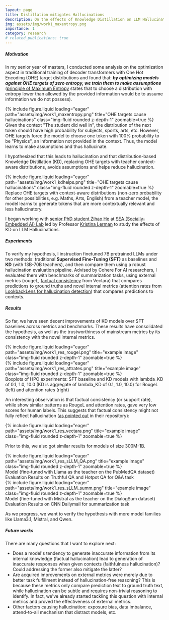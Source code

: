 ```yaml
---
layout: page
title: Distillation mitigates Hallucinations
description: On the effects of Knowledge Distillation on LLM Hallucinations
img: assets/img/work1_maxentropy.png
importance: 1
category: research
# related_publications: true
---
```


<h5><b>Motivation</b></h5>

In my senior year of masters, I conducted some analysis on the optimization aspect in traditional training of decoder transformers with One Hot Encoding (OHE) target distributions and found that: <b><i>by optimizing models against OHE targets of zero entropy, we train them to make assumptions</i></b> ([principle of Maximum Entropy](https://en.wikipedia.org/wiki/Principle_of_maximum_entropy#:~:text=To%20choose%20a%20distribution%20with%20lower%20entropy%20would%20be%20to%20assume%20information%20we%20do%20not%20possess) states that to choose a distribution with entropy lower than allowed by the provided information would be to assume information we do not possess).

<div class="row">
    <div class="col-sm mt-3 mt-md-0">
        {% include figure.liquid loading="eager" path="assets/img/work1_maxentropy.png" title="OHE targets cause hallucinations" class="img-fluid rounded z-depth-1" zoomable=true %}
    </div>
</div>
<div class="caption">
    Given the context "The student did well in", the distribution of the next token should have high probability for subjects, sports, arts, etc. However, OHE targets force the model to choose one token with 100% probability to be "Physics", an information not provided in the context. Thus, the model learns to make assumptions and thus hallucinate.
</div>

I hypothesized that this leads to hallucination and that distribution-based Knowledge Distillation (KD), replacing OHE targets with teacher context-aware distributions, avoids assumptions and helps reduce hallucination.

<div class="row">
    <div class="col-sm mt-3 mt-md-0">
        {% include figure.liquid loading="eager" path="assets/img/work1_kdhelps.png" title="OHE targets cause hallucinations" class="img-fluid rounded z-depth-1" zoomable=true %}
    </div>
</div>
<div class="caption">
    Replace OHE targets with context-aware distributions (non-zero probability for other possibilities, e.g. Maths, Arts, English) from a teacher model, the model learns to generate tokens that are more contextually relevant and less hallucinatory.
</div>

I began working with [senior PhD student Zihao He](https://zihaohe123.github.io/) at [SEA (Socially-Embedded AI) Lab](https://lermanlab.github.io/) led by Professor [Kristina Lerman](https://www.isi.edu/people/lerman/about) to study the effects of KD on LLM Hallucinations.

<h5><b>Experiments</b></h5>

To verify my hypothesis, I instruction finetuned 7B pretrained LLMs under two methods: traditional <b>Supervised Fine-Tuning (SFT)</b> as baselines and <b>KD</b> (with 13B-70B teachers), and then compare them using a robust hallucination evaluation pipeline. Advised by Cohere For AI researchers, I evaluated them with benchmarks of summarization tasks, using external metrics (rougeL, [factual consistency](https://vectara.com/blog/hhem-v2-a-new-and-improved-factual-consistency-scoring-model/) from Vectara) that compares predictions to ground truths and novel internal metrics (attention rates from [LookbackLens for hallucination detection](https://arxiv.org/abs/2407.07071)) that compares predictions to contexts.

<h5><b>Results</b></h5>

So far, we have seen decent improvements of KD models over SFT baselines across metrics and benchmarks. These results have consolidated the hypothesis, as well as the trustworthiness of mainstream metrics by its consistency with the novel internal metrics.

<div class="row justify-content-sm-center">
    <div class="col-sm mt-3 mt-md-0">
        {% include figure.liquid loading="eager" path="assets/img/work1_res_rougel.png" title="example image" class="img-fluid rounded z-depth-1" zoomable=true %}
    </div>
    <div class="col-sm mt-3 mt-md-0">
        {% include figure.liquid loading="eager" path="assets/img/work1_res_attrates.png" title="example image" class="img-fluid rounded z-depth-1" zoomable=true %}
    </div>
</div>
<div class="caption">
    Boxplots of HPO experiments: SFT baseline and KD models with lambda_KD of 0.1, 1.0, 10.0 (KD is aggregate of lambda_KD of 0.1, 1.0, 10.0) for RougeL (left) and attention rates (right)
</div>

An interesting observation is that factual consistency (or support rate), while show similar patterns as RougeL and attention rates, gave very low scores for human labels. This suggests that factual consistency might not fully reflect hallucination ([as pointed out](https://github.com/vectara/hallucination-leaderboard#:~:text=Wouldn%27t%20an%20extractive%20summarizer%20model%20that%20just%20copies%20and%20pastes%20from%20the%20original%20summary%20score%20100%25%20(0%20hallucination)%20on%20this%20task) in their repository):

<div class="row">
    <div class="col-sm mt-3 mt-md-0">
        {% include figure.liquid loading="eager" path="assets/img/work1_res_vectara.png" title="example image" class="img-fluid rounded z-depth-1" zoomable=true %}
    </div>
</div>
<div class="caption">
    
</div>

Prior to this, we also got similar results for models of size 300M-1B.

<div class="row">
    <div class="col-sm mt-3 mt-md-0">
        {% include figure.liquid loading="eager" path="assets/img/work1_res_sLLM_QA.png" title="example image" class="img-fluid rounded z-depth-1" zoomable=true %}
    </div>
</div>
<div class="caption">
    Model (fine-tuned with Llama as the teacher on the PubMedQA dataset) Evaluation Results on Truthful QA and Hotpot QA for Q&A task
</div>
<div class="row">
    <div class="col-sm mt-3 mt-md-0">
        {% include figure.liquid loading="eager" path="assets/img/work1_res_sLLM_summ.png" title="example image" class="img-fluid rounded z-depth-1" zoomable=true %}
    </div>
</div>
<div class="caption">
    Model (fine-tuned with Mistral as the teacher on the DialogSum dataset) Evaluation Results on CNN Dailymail for summarization task
</div>

As we progress, we want to verify the hypothesis with more model families like Llama3.1, Mistral, and Qwen.

<h5><b>Future works</b></h5>

There are many questions that I want to explore next:
- Does a model's tendency to generate inaccurate information from its internal knowledge (factual hallucination) lead to generation of inaccurate responses when given contexts (faithfulness hallucination)? Could addressing the former also mitigate the latter?
- Are acquired improvements on external metrics were merely due to better task fulfillment instead of hallucination-free reasoning? This is because these metrics only compare prediction text to ground truth text, while hallucination can be subtle and requires non-trivial reasoning to identify. In fact, we've already started tackling this question with internal metrics and proved the effectiveness of external metrics.
- Other factors causing hallucination: exposure bias, data imbalance, attend-to-all mechanism that distract models, etc. 